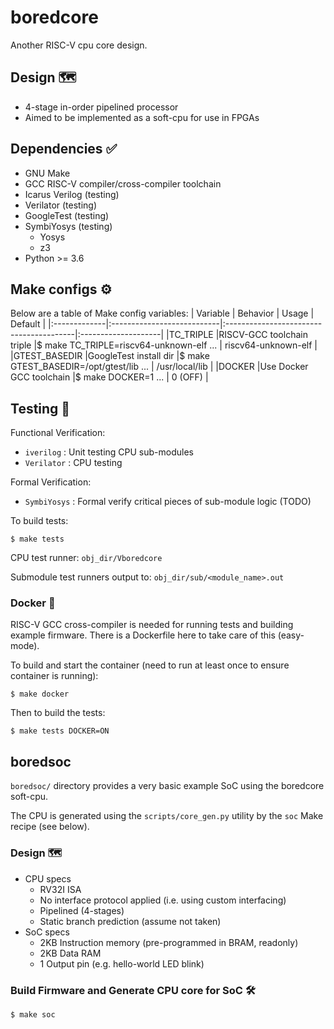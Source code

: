 # boredcore

Another RISC-V cpu core design.

## Design 🗺️
- 4-stage in-order pipelined processor
- Aimed to be implemented as a soft-cpu for use in FPGAs

## Dependencies ✅
- GNU Make
- GCC RISC-V compiler/cross-compiler toolchain
- Icarus Verilog (testing)
- Verilator (testing)
- GoogleTest (testing)
- SymbiYosys (testing)
    - Yosys
    - z3
- Python >= 3.6

## Make configs ⚙
Below are a table of Make config variables:
| Variable     | Behavior                   | Usage                                   | Default             |
|:-------------|:---------------------------|:----------------------------------------|:--------------------|
|TC_TRIPLE     |RISCV-GCC toolchain triple  |$ make TC_TRIPLE=riscv64-unknown-elf ... | riscv64-unknown-elf |
|GTEST_BASEDIR |GoogleTest install dir      |$ make GTEST_BASEDIR=/opt/gtest/lib ...  | /usr/local/lib      |
|DOCKER        |Use Docker GCC toolchain    |$ make DOCKER=1 ...                      | 0 (OFF)             |

## Testing 🧪
Functional Verification:
- `iverilog`    : Unit testing CPU sub-modules
- `Verilator`   : CPU testing

Formal Verification:
- `SymbiYosys`  : Formal verify critical pieces of sub-module logic (TODO)

To build tests:

    $ make tests

CPU test runner: `obj_dir/Vboredcore`

Submodule test runners output to: `obj_dir/sub/<module_name>.out`

### Docker 🐳
RISC-V GCC cross-compiler is needed for running tests and building example firmware. There is a Dockerfile
here to take care of this (easy-mode).

To build and start the container (need to run at least once to ensure container is running):

    $ make docker

Then to build the tests:

    $ make tests DOCKER=ON

## boredsoc
`boredsoc/` directory provides a very basic example SoC using the boredcore soft-cpu.

The CPU is generated using the `scripts/core_gen.py` utility by the `soc` Make recipe (see below).

### Design 🗺️
- CPU specs
    - RV32I ISA
    - No interface protocol applied (i.e. using custom interfacing)
    - Pipelined (4-stages)
    - Static branch prediction (assume not taken)
- SoC specs
    - 2KB Instruction memory (pre-programmed in BRAM, readonly)
    - 2KB Data RAM
    - 1 Output pin (e.g. hello-world LED blink)

### Build Firmware and Generate CPU core for SoC 🛠️
    $ make soc
